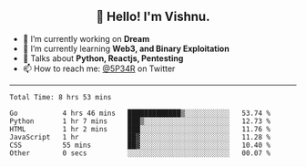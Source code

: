 <h2 align="center">👋 Hello! I'm Vishnu.</h2>


- 🔭 I’m currently working on **Dream**
- 🌱 I’m currently learning **Web3, and Binary Exploitation**
- 💬 Talks about **Python, Reactjs, Pentesting**
- 📫 How to reach me: [@5P34R](https://twitter.com/Vishnu27302693) on Twitter

---
<!--START_SECTION:waka-->

```text
Total Time: 8 hrs 53 mins

Go           4 hrs 46 mins   █████████████▒░░░░░░░░░░░   53.74 %
Python       1 hr 7 mins     ███▒░░░░░░░░░░░░░░░░░░░░░   12.73 %
HTML         1 hr 2 mins     ███░░░░░░░░░░░░░░░░░░░░░░   11.76 %
JavaScript   1 hr            ██▓░░░░░░░░░░░░░░░░░░░░░░   11.28 %
CSS          55 mins         ██▓░░░░░░░░░░░░░░░░░░░░░░   10.40 %
Other        0 secs          ░░░░░░░░░░░░░░░░░░░░░░░░░   00.07 %
```

<!--END_SECTION:waka-->
